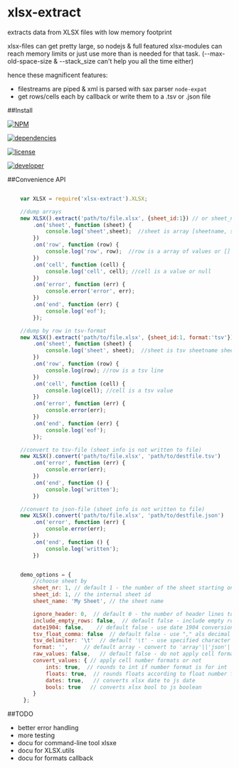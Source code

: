 # xlsx-extract

extracts data from XLSX files with low memory footprint


xlsx-files can get pretty large, so nodejs & full featured xlsx-modules can reach memory limits or just use more than is needed for that task. (--max-old-space-size & --stack_size can't help you all the time either)

hence these magnificent features:

- filestreams are piped & xml is parsed with sax parser `node-expat`
- get rows/cells each by callback or write them to a .tsv or .json file

##Install

[![NPM](https://nodei.co/npm/xlsx-extract.png?downloads=true&downloadRank=true&stars=true)](https://nodei.co/npm/xlsx-extract/)

[![dependencies](https://img.shields.io/david/ffalt/xlsx-extract.svg)](https://www.npmjs.com/package/xlsx-extract)

[![license](https://img.shields.io/npm/l/xlsx-extract.svg)](http://opensource.org/licenses/MIT)

[![developer](https://img.shields.io/badge/developer-awesome-brightgreen.svg)](https://github.com/ffalt/xlsx-extract)

##Convenience API

```javascript

	var XLSX = require('xlsx-extract').XLSX;

	//dump arrays
	new XLSX().extract('path/to/file.xlsx', {sheet_id:1}) // or sheet_name or sheet_nr
		.on('sheet', function (sheet) {
			console.log('sheet',sheet);  //sheet is array [sheetname, sheetid, sheetnr]
		})
		.on('row', function (row) {
			console.log('row', row);  //row is a array of values or []
		})
		.on('cell', function (cell) {
			console.log('cell', cell); //cell is a value or null
		})
		.on('error', function (err) {
			console.error('error', err);
		})
		.on('end', function (err) {
			console.log('eof');
		});

	//dump by row in tsv-format
	new XLSX().extract('path/to/file.xlsx', {sheet_id:1, format:'tsv'}) // or sheet_name or sheet_nr
		.on('sheet', function (sheet) {
			console.log('sheet', sheet);  //sheet is tsv sheetname sheetnr
		})
		.on('row', function (row) {
			console.log(row); //row is a tsv line
		})
		.on('cell', function (cell) {
			console.log(cell); //cell is a tsv value
		})
		.on('error', function (err) {
			console.error(err);
		})
		.on('end', function (err) {
			console.log('eof');
		});

	//convert to tsv-file (sheet info is not written to file)
	new XLSX().convert('path/to/file.xlsx', 'path/to/destfile.tsv')
		.on('error', function (err) {
			console.error(err);
		})
		.on('end', function () {
			console.log('written');
		})

	//convert to json-file (sheet info is not written to file)
	new XLSX().convert('path/to/file.xlsx', 'path/to/destfile.json')
		.on('error', function (err) {
			console.error(err);
		})
		.on('end', function () {
			console.log('written');
		})


	demo_options = {
		//choose sheet by
        sheet_nr: 1, // default 1 - the number of the sheet starting on 1
        sheet_id: 1, // the internal sheet id
        sheet_name: 'My Sheet', // the sheet name

        ignore_header: 0,  // default 0 - the number of header lines to ignore
        include_empty_rows: false,  // default false - include empty rows in the middle/at start
        date1904: false,    // default false - use date 1904 conversion
        tsv_float_comma: false  // default false - use "," als decimal point for floats
        tsv_delimiter: '\t'  // default '\t' - use specified character to field delimiter
        format: '',     // default array - convert to 'array'||'json'||'tsv'||'obj'
        raw_values: false,   // default false - do not apply cell formats (get values as string as in xlsx)
		convert_values: { // apply cell number formats or not
			ints: true,  // rounds to int if number format is for int
			floats: true,  // rounds floats according to float number format
			dates: true,   // converts xlsx date to js date
			bools: true   // converts xlsx bool to js boolean
		}
     };


```

##TODO

- better error handling
- more testing
- docu for command-line tool xlsxe
- docu for XLSX.utils
- docu for formats callback

